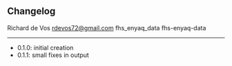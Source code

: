 ## Changelog

Richard de Vos <rdevos72@gmail.com>
fhs_enyaq_data
fhs-enyaq-data

--------------------------------------------------------------
- 0.1.0: initial creation
- 0.1.1: small fixes in output

